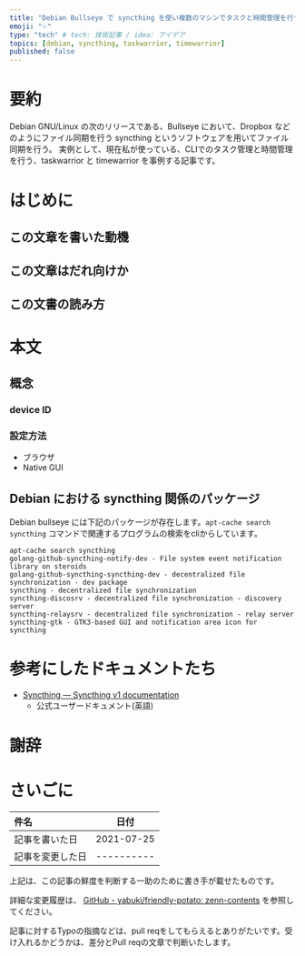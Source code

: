 ```yaml
---
title: "Debian Bullseye で syncthing を使い複数のマシンでタスクと時間管理を行う"
emoji: "✨"
type: "tech" # tech: 技術記事 / idea: アイデア
topics: [debian, syncthing, taskwarrior, timewarrior]
published: false
---
```

# 要約

Debian GNU/Linux の次のリリースである、Bullseye において、Dropbox などのようにファイル同期を行う syncthing というソフトウェアを用いてファイル同期を行う。
実例として、現在私が使っている、CLIでのタスク管理と時間管理を行う、taskwarrior と timewarrior を事例する記事です。

# はじめに


## この文章を書いた動機


## この文章はだれ向けか


## この文書の読み方

# 本文

## 概念

### device ID

### 設定方法

- ブラウザ
- Native GUI

## Debian における syncthing 関係のパッケージ

Debian bullseye には下記のパッケージが存在します。`apt-cache search syncthing` コマンドで関連するプログラムの検索をcliからしています。

```
apt-cache search syncthing
golang-github-syncthing-notify-dev - File system event notification library on steroids
golang-github-syncthing-syncthing-dev - decentralized file synchronization - dev package
syncthing - decentralized file synchronization
syncthing-discosrv - decentralized file synchronization - discovery server
syncthing-relaysrv - decentralized file synchronization - relay server
syncthing-gtk - GTK3-based GUI and notification area icon for syncthing
```


# 参考にしたドキュメントたち

- [Syncthing — Syncthing v1 documentation](https://docs.syncthing.net/users/syncthing.html)
  - 公式ユーザードキュメント(英語)



# 謝辞


# さいごに

|     件名       |   日付   |
|:----           |:----:|
|記事を書いた日  |2021-07-25|
|記事を変更した日|----------|

上記は、この記事の鮮度を判断する一助のために書き手が載せたものです。

詳細な変更履歴は、 [GitHub - yabuki/friendly-potato: zenn-contents](https://github.com/yabuki/friendly-potato) を参照してください。

記事に対するTypoの指摘などは、pull reqをしてもらえるとありがたいです。受け入れるかどうかは、差分とPull reqの文章で判断いたします。

<!-- 文章の目的は何か -->
  <!-- 読み手に何の情報を伝えるのか -->
  <!-- 読んだひとにどういう行動をしてもらいたいのか -->
<!-- だれに向けての文章か -->
<!-- この文章の肝はどこか -->  

